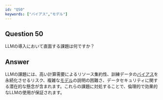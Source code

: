```yaml
---
id: "Q50"
keywords: ["バイアス","モデル"]
---
```


## Question 50

LLMの導入において直面する課題は何ですか？

## Answer

LLMの課題には、高い計算需要によるリソース集約性、訓練データの[バイアス](../keypoints/バイアス.md?context=ai)を永続化させるリスク、複雑な[モデル](../keypoints/モデル.md?context=ai)の説明の困難さ、データセキュリティに関する潜在的な懸念が含まれます。これらの課題に対処することで、倫理的で効果的なLLMの使用が保証されます。
